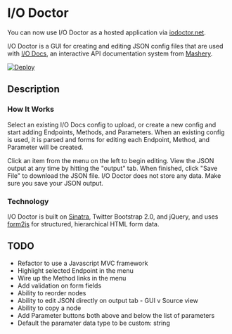 I/O Doctor
==========

You can now use I/O Doctor as a hosted application via [iodoctor.net](http://www.iodoctor.net).

I/O Doctor is a GUI for creating and editing JSON config files that are used with [I/O Docs](https://github.com/mashery/iodocs), an interactive API documentation system from [Mashery](http://www.mashery.com).

[![Deploy](https://www.herokucdn.com/deploy/button.svg)](https://heroku.com/deploy)

Description
-----------
### How It Works

Select an existing I/O Docs config to upload, or create a new config and start adding Endpoints, Methods, and Parameters. When an existing config is used, it is parsed and forms for editing each Endpoint, Method, and Parameter will be created. 

Click an item from the menu on the left to begin editing. View the JSON output at any time by hitting the "output" tab. When finished, click "Save File" to download the JSON file. I/O Doctor does not store any data. Make sure you save your JSON output.

### Technology

I/O Doctor is built on [Sinatra](http://www.sinatrarb.com), Twitter Bootstrap 2.0, and jQuery, and uses [form2js](https://github.com/maxatwork/form2js) for structured, hierarchical HTML form data. 

TODO
----

* Refactor to use a Javascript MVC framework
* Highlight selected Endpoint in the menu
* Wire up the Method links in the menu
* Add validation on form fields
* Ability to reorder nodes
* Ability to edit JSON directly on output tab - GUI v Source view
* Ability to copy a node
* Add Parameter buttons both above and below the list of parameters
* Default the paramater data type to be custom: string
